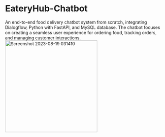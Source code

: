 # EateryHub-Chatbot
An end-to-end food delivery chatbot system from scratch, integrating Dialogflow, Python with FastAPI, and MySQL database. The chatbot focuses on creating a seamless user experience for ordering food, tracking orders, and managing customer interactions.
<img width="299" alt="Screenshot 2023-08-19 031410" src="https://github.com/shreyajha03/EateryHub-Chatbot/assets/98100329/45b5cc36-9ff4-429d-9450-b460f1781165">
